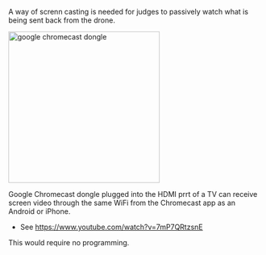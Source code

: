 A way of screnn casting is needed for judges to passively watch what is being sent back from the drone.

<img width="300" alt="google chromecast dongle" src="https://cloud.githubusercontent.com/assets/300046/12871174/521b0576-cd21-11e5-8d14-777a45d3a688.jpg">

Google Chromecast dongle plugged into the HDMI prrt of a TV can 
receive screen video through the same WiFi from the Chromecast app as an Android or iPhone.

* See https://www.youtube.com/watch?v=7mP7QRtzsnE

This would require no programming.

